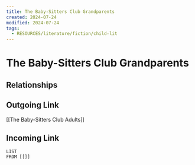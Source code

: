 ```yaml
---
title: The Baby-Sitters Club Grandparents
created: 2024-07-24
modified: 2024-07-24
tags:
  - RESOURCES/literature/fiction/child-lit
---
```

# The Baby-Sitters Club Grandparents
## Relationships

## Outgoing Link
[[The Baby-Sitters Club Adults]]
## Incoming Link
```dataview
LIST
FROM [[]]
```
